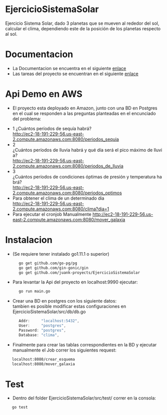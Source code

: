 # EjercicioSistemaSolar
Ejercicio Sistema Solar, dado 3 planetas que se mueven al rededor del sol, calcular el clima, dependiendo este de la posición de los planetas respecto al sol.
# Documentacion
* La Documentacion se encuentra en el siguiente [enlace](https://docs.google.com/document/d/1hUhcSEUILK8SX_d8FT5Otsfzxt5GCJYm9hW94ZpxWuQ/edit#heading=h.kk1966kbedef)
* Las tareas del proyecto se encuentran en el siguiente [enlace](https://github.com/juank-proyects/EjercicioSistemaSolar/projects/1)
# Api Demo en AWS
* El proyecto esta deployado en Amazon, junto con una BD en Postgres en el cual se responden a las preguntas planteadas en el encunciado del problema:
- 1 ¿Cuántos períodos de sequía habrá? <br />
   http://ec2-18-191-229-56.us-east-2.compute.amazonaws.com:8080/periodos_sequia
- 2 ¿Cuántos períodos de lluvia habrá y qué día será el pico máximo de lluvia? <br />
   http://ec2-18-191-229-56.us-east-2.compute.amazonaws.com:8080/periodos_de_lluvia
- 3 ¿Cuántos períodos de condiciones óptimas de presión y temperatura habrá? <br />
   http://ec2-18-191-229-56.us-east-2.compute.amazonaws.com:8080/periodos_optimos
- Para obtener el clima de un determinado dia <br />
   http://ec2-18-191-229-56.us-east-2.compute.amazonaws.com:8080/clima?dia=1
- Para ejecutar el cronjob Manualmente 
   http://ec2-18-191-229-56.us-east-2.compute.amazonaws.com:8080/mover_galaxia
# Instalacion
- (Se requiere tener instalado go1.11.1 o superior)
```sh
      go get github.com/go-pg/pg
      go get github.com/gin-gonic/gin
      go get github.com/juank-proyects/EjercicioSistemaSolar
```
- Para levantar la Api del proyecto en localhost:9990 ejecutar: 
```sh
      go run main.go 
```
- Crear una BD en postgres con los siguiente datos: <br />
tambien es posible modificar estas configuraciones en EjercicioSistemaSolar/src/db/db.go

```go
      Addr:     "localhost:5432",
      User:     "postgres",
      Password: "postgres",
      Database: "clima",
```
  
- Finalmente para crear las tablas correspondientes en la BD y ejecutar manualmente el Job correr los siguientes request: <br />
```sh
   localhost:8080/crear_esquema
   localhost:8080/mover_galaxia
```
# Test
- Dentro del folder EjercicioSistemaSolar/src/test/ correr en la consola:
```sh
   go test
```
